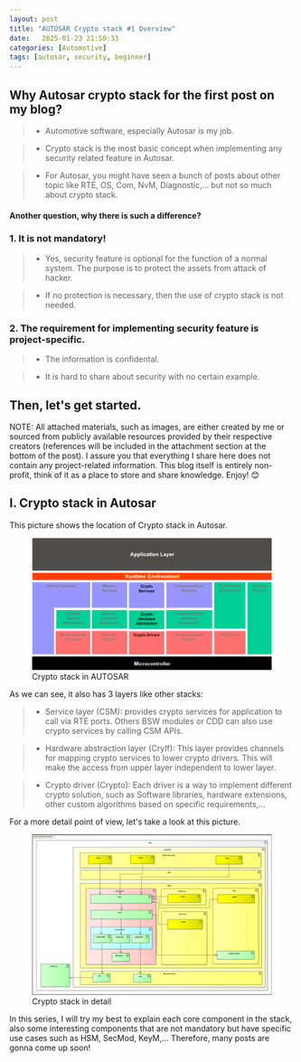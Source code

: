 ```yaml
---
layout: post
title: "AUTOSAR Crypto stack #1 Overview"
date:   2025-01-23 21:50:33
categories: [Automotive]
tags: [autosar, security, beginner]
---
```


## Why Autosar crypto stack for the first post on my blog?

> - Automotive software, especially Autosar is my job.

> - Crypto stack is the most basic concept when implementing any security related feature in Autosar.

> - For Autosar, you might have seen a bunch of posts about other topic like RTE, OS, Com, NvM, Diagnostic,... but not so much about crypto stack. 
    
#### Another question, why there is such a difference?

### 1. It is not mandatory!
> - Yes, security feature is optional for the function of a normal system. The purpose is to protect the assets from attack of hacker.

> - If no protection is necessary, then the use of crypto stack is not needed.

### 2. The requirement for implementing security feature is project-specific.
> - The information is confidental.

> - It is hard to share about security with no certain example.

## Then, let's get started.

NOTE: All attached materials, such as images, are either created by me or sourced from publicly available resources provided by their respective creators (references will be included in the attachment section at the bottom of the post). I assure you that everything I share here does not contain any project-related information. This blog itself is entirely non-profit, think of it as a place to store and share knowledge. Enjoy! 😊

## I. Crypto stack in Autosar 

This picture shows the location of Crypto stack in Autosar.
<figure>
  <img src="/assets/img/blogs/1.1/crypto_stack_in_autosar.png" alt="Crypto stack">
  <figcaption>Crypto stack in AUTOSAR</figcaption>
</figure>

As we can see, it also has 3 layers like other stacks:
> - Service layer (CSM): provides crypto services for application to call via RTE ports. Others BSW modules or CDD can also use crypto services by calling CSM APIs.

> - Hardware abstraction layer (CryIf): This layer provides channels for mapping crypto services to lower crypto drivers. This will make the access from upper layer independent to lower layer.

> - Crypto driver (Crypto): Each driver is a way to implement different crypto solution, such as Software libraries, hardware extensions, other custom algorithms based on specific requirements,...

For a more detail point of view, let's take a look at this picture.
<figure>
  <img src="/assets/img/blogs/1.1/crypto_stack_example.png" alt="Crypto stack">
  <figcaption>Crypto stack in detail</figcaption>
</figure>

In this series, I will try my best to explain each core component in the stack, also some interesting components that are not mandatory but have specific use cases such as HSM, SecMod, KeyM,... Therefore, many posts are gonna come up soon!